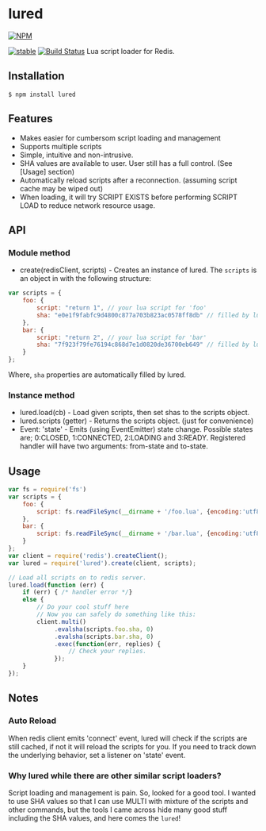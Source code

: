 # lured
[![NPM](https://nodei.co/npm/lured.png?compact=true)](https://nodei.co/npm/lured/)

[![stable](http://hughsk.github.io/stability-badges/dist/stable.svg)](http://github.com/hughsk/stability-badges)
[![Build Status](https://travis-ci.org/enobufs/lured.svg?branch=master)](https://travis-ci.org/enobufs/lured)
Lua script loader for Redis.

## Installation
    $ npm install lured

## Features
* Makes easier for cumbersom script loading and management
* Supports multiple scripts
* Simple, intuitive and non-intrusive.
* SHA values are available to user. User still has a full control.  (See [Usage] section)
* Automatically reload scripts after a reconnection. (assuming script cache may be wiped out)
* When loading, it will try SCRIPT EXISTS before performing SCRIPT LOAD to reduce network resource usage.

## API

### Module method
* create(redisClient, scripts) -
Creates an instance of lured. The `scripts` is an object in with the following structure:

```js
var scripts = {
    foo: {
        script: "return 1", // your lua script for 'foo'
        sha: "e0e1f9fabfc9d4800c877a703b823ac0578ff8db" // filled by lured
    },    bar: {
        script: "return 2", // your lua script for 'bar'
        sha: "7f923f79fe76194c868d7e1d0820de36700eb649" // filled by lured
    }	};
```
Where, `sha` properties are automatically filled by lured.

### Instance method
* lured.load(cb) -
Load given scripts, then set shas to the scripts object.
* lured.scripts (getter) -
Returns the scripts object. (just for convenience)
* Event: 'state' - Emits (using EventEmitter) state change. Possible states are; 0:CLOSED, 1:CONNECTED, 2:LOADING and 3:READY. Registered handler will have two arguments: from-state and to-state.

## Usage

```js
var fs = require('fs')
var scripts = {
    foo: {
        script: fs.readFileSync(__dirname + '/foo.lua', {encoding:'utf8'})
    },    bar: {
        script: fs.readFileSync(__dirname + '/bar.lua', {encoding:'utf8'})
    }	};
var client = require('redis').createClient();
var lured = require('lured').create(client, scripts);

// Load all scripts on to redis server.
lured.load(function (err) {
	if (err) { /* handler error */}
	else {
		// Do your cool stuff here
		// Now you can safely do something like this:
		client.multi()
             .evalsha(scripts.foo.sha, 0)	             .evalsha(scripts.bar.sha, 0)
             .exec(function(err, replies) {
                 // Check your replies.             });		}
});

```
## Notes
### Auto Reload
When redis client emits 'connect' event, lured will check if the scripts are still cached, if not it will reload the scripts for you. If you need to track down the underlying behavior, set a listener on 'state' event.

### Why lured while there are other similar script loaders?
Script loading and management is pain. So, looked for a good tool. I wanted to use SHA values so that I can use MULTI with mixture of the scripts and other commands, but the tools I came across hide many good stuff including the SHA values, and here comes the `lured`!
